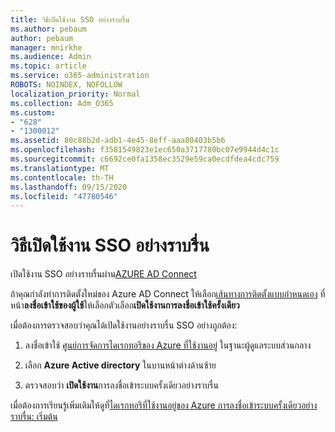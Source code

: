 ```yaml
---
title: วิธีเปิดใช้งาน SSO อย่างราบรื่น
ms.author: pebaum
author: pebaum
manager: mnirkhe
ms.audience: Admin
ms.topic: article
ms.service: o365-administration
ROBOTS: NOINDEX, NOFOLLOW
localization_priority: Normal
ms.collection: Adm_O365
ms.custom:
- "628"
- "1300012"
ms.assetid: 80c88b2d-adb1-4e45-8eff-aaa80403b5b6
ms.openlocfilehash: f3581549823e1ec650a3717780bc07e9944d4c1c
ms.sourcegitcommit: c6692ce0fa1358ec3529e59ca0ecdfdea4cdc759
ms.translationtype: MT
ms.contentlocale: th-TH
ms.lasthandoff: 09/15/2020
ms.locfileid: "47780546"
---
```

# <a name="how-to-enable-seamless-sso"></a>วิธีเปิดใช้งาน SSO อย่างราบรื่น

เปิดใช้งาน SSO อย่างราบรื่นผ่าน[AZURE AD Connect](https://docs.microsoft.com/azure/active-directory/connect/active-directory-aadconnect)
  
ถ้าคุณกำลังทำการติดตั้งใหม่ของ Azure AD Connect ให้เลือก[เส้นทางการติดตั้งแบบกำหนดเอง](https://docs.microsoft.com/azure/active-directory/connect/active-directory-aadconnect-get-started-custom) ที่หน้า**ลงชื่อเข้าใช้ของผู้ใช้**ให้เลือกตัวเลือก**เปิดใช้งานการลงชื่อเข้าใช้ครั้งเดียว**
  
เมื่อต้องการตรวจสอบว่าคุณได้เปิดใช้งานอย่างราบรื่น SSO อย่างถูกต้อง:
  
1. ลงชื่อเข้าใช้ [ศูนย์การจัดการไดเรกทอรีของ Azure ที่ใช้งานอยู่](https://aad.portal.azure.com) ในฐานะผู้ดูแลระบบส่วนกลาง

2. เลือก **Azure Active directory** ในบานหน้าต่างด้านซ้าย

3. ตรวจสอบว่า **เปิดใช้งาน**การลงชื่อเข้าระบบครั้งเดียวอย่างราบรื่น

เมื่อต้องการเรียนรู้เพิ่มเติมให้ดูที่[ไดเรกทอรีที่ใช้งานอยู่ของ Azure การลงชื่อเข้าระบบครั้งเดียวอย่างราบรื่น: เริ่มต้น](https://docs.microsoft.com/azure/active-directory/connect/active-directory-aadconnect-sso-quick-start)
  